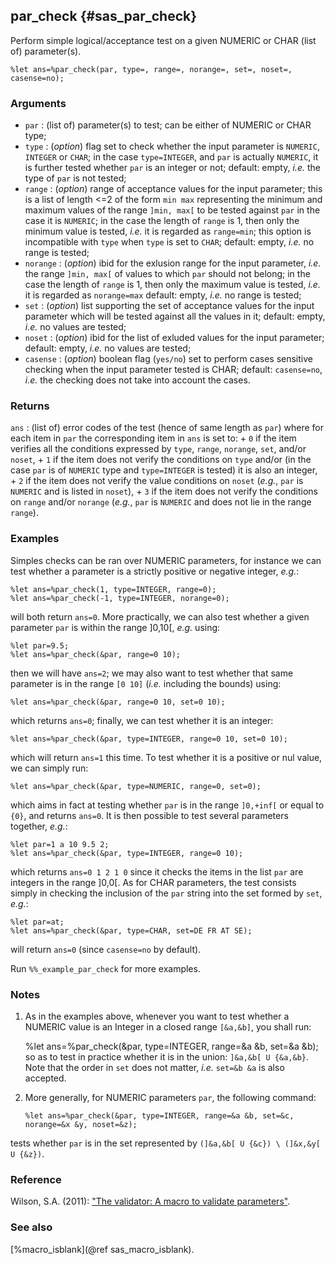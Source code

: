 ## par_check {#sas_par_check}
Perform simple logical/acceptance test on a given NUMERIC or CHAR (list of) parameter(s).

	%let ans=%par_check(par, type=, range=, norange=, set=, noset=, casense=no);

### Arguments
* `par` : (list of) parameter(s) to test; can be either of NUMERIC or CHAR type;
* `type` : (_option_) flag set to check whether the input parameter is `NUMERIC`, `INTEGER` or `CHAR`; 
	in the case `type=INTEGER`, and `par` is actually `NUMERIC`, it is further tested whether `par` is 
	an integer or not; default: empty, _i.e._ the type of `par` is not tested;
* `range` : (_option_) range of acceptance values for the input parameter; this is a list of length <=2 
	of the form `min max` representing the minimum and maximum values of the range `]min, max[` to be 
	tested against `par` in the case it is `NUMERIC`; in the case the length of `range` is 1, then only
	the minimum value is tested, _i.e._ it is regarded as `range=min`; this option is incompatible with
	`type` when `type` is set to `CHAR`; default: empty, _i.e._ no range is tested;
* `norange` : (_option_) ibid for the exlusion range for the input parameter, _i.e._ the range `]min, max[`
	of values to which `par` should not belong; in the case the length of `range` is 1, then only the 
	maximum value is tested, _i.e._ it is regarded as `norange=max` default: empty, _i.e._ no range is 
	tested;
* `set` : (_option_) list supporting the set of acceptance values for the input parameter which will
	be tested against all the values in it; default: empty, _i.e._ no values are tested;
* `noset` : (_option_) ibid for the list of exluded values for the input parameter; default: empty, _i.e._ 
	no values are tested;
* `casense` : (_option_) boolean flag (`yes/no`) set to perform cases sensitive checking when the input
	parameter tested is CHAR; default: `casense=no`, _i.e._ the checking does not take into account the
	cases.

### Returns
`ans` : (list of) error codes of the test (hence of same length as `par`) where for each item in `par`
the corresponding item in `ans` is set to:
		+ `0` if the item verifies all the conditions expressed by `type`, `range`, `norange`, `set`, 
			and/or `noset`,
    	+ `1` if the item does not verify the conditions on `type` and/or (in the case `par` is of
			`NUMERIC` type and `type=INTEGER` is tested) it is also an integer, 
		+ `2` if the item does not verify the value conditions on `noset` (_e.g._, `par` is `NUMERIC`
			and is listed in `noset`),
		+ `3` if the item does not verify the conditions on `range` and/or `norange` (_e.g._, `par` is 
			`NUMERIC` and does not lie in the range `range`).

### Examples
Simples checks can be ran over NUMERIC parameters, for instance we can test whether a parameter is a 
strictly positive or negative integer, _e.g._:

	%let ans=%par_check(1, type=INTEGER, range=0);
	%let ans=%par_check(-1, type=INTEGER, norange=0);

will both return `ans=0`. More practically, we can also test whether a given parameter `par` is within 
the range ]0,10[, _e.g._ using:

	%let par=9.5;
	%let ans=%par_check(&par, range=0 10);

then we will have `ans=2`; we may also want to test whether that same parameter is in the range `[0 10]` 
(_i.e._ including the bounds) using:

	%let ans=%par_check(&par, range=0 10, set=0 10);

which returns `ans=0`; finally, we can test whether it is an integer:

	%let ans=%par_check(&par, type=INTEGER, range=0 10, set=0 10);

which will return `ans=1` this time. To test whether it is a positive or nul value, we can simply run:

	%let ans=%par_check(&par, type=NUMERIC, range=0, set=0);

which aims in fact at testing whether `par` is in the range `]0,+inf[` or equal to `{0}`, and returns 
`ans=0`. It is then possible to test several parameters together, _e.g._:

	%let par=1 a 10 9.5 2;
	%let ans=%par_check(&par, type=INTEGER, range=0 10);

which returns `ans=0 1 2 1 0` since it checks the items in the list `par` are integers in the range 
]0,0[. As for CHAR parameters, the test consists simply in checking the inclusion of the `par` string 
into the set formed by `set`, _e.g._:

	%let par=at;
	%let ans=%par_check(&par, type=CHAR, set=DE FR AT SE);

will return `ans=0` (since `casense=no` by default).

Run `%%_example_par_check` for more examples.

### Notes
1. As in the examples above, whenever you want to test whether a NUMERIC value is an Integer in a closed 
range `[&a,&b]`, you shall run:

    %let ans=%par_check(&par, type=INTEGER, range=&a &b, set=&a &b);
so as to test in practice whether it is in the union: `]&a,&b[ U {&a,&b}`. Note that the order in `set`
does not matter, _i.e._ `set=&b &a` is also accepted.
2. More generally, for NUMERIC parameters `par`, the following command:

       %let ans=%par_check(&par, type=INTEGER, range=&a &b, set=&c, norange=&x &y, noset=&z);
tests whether `par` is in the set represented by `(]&a,&b[ U {&c}) \ (]&x,&y[ U {&z})`.

### Reference
Wilson, S.A. (2011): ["The validator: A macro to validate parameters"](http://support.sas.com/resources/papers/proceedings11/015-2011.pdf).

### See also
[%macro_isblank](@ref sas_macro_isblank).

